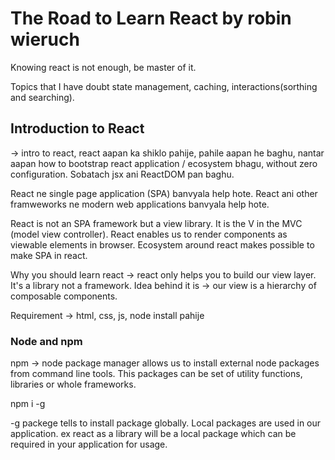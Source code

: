 # The Road to Learn React by robin wieruch

Knowing react is not enough, be master of it.

Topics that I have doubt
state management, caching, interactions(sorthing and searching).

## Introduction to React

-> intro to react, react aapan ka shiklo pahije, pahile aapan he baghu, nantar aapan how to bootstrap react application / ecosystem bhagu, without zero configuration.
Sobatach jsx ani ReactDOM pan baghu.

React ne single page application (SPA) banvyala help hote. React ani other framweworks ne modern web applications banvyala help hote.

React is not an SPA framework but a view library. It is the V in the MVC (model view controller).
React enables us to render components as viewable elements in browser.
Ecosystem around react makes possible to make SPA in react.

Why you should learn react -> react only helps you to build our view layer. It's a library not a framework. Idea behind it is -> our view is a hierarchy of composable components.

Requirement -> html, css, js, node install pahije

### Node and npm

npm -> node package manager allows us to install external node packages from command line tools.
This packages can be set of utility functions, libraries or whole frameworks.

npm i -g <globally>

-g packege tells to install package globally.
Local packages are used in our application. ex react as a library will be a local package which can be required in your application for usage.
